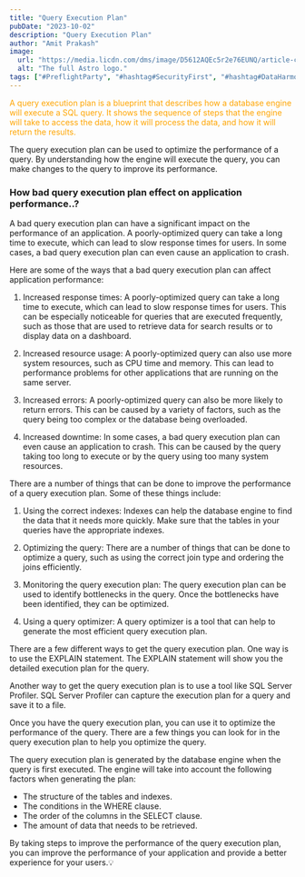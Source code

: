 ```yaml
---
title: "Query Execution Plan"
pubDate: "2023-10-02"
description: "Query Execution Plan"
author: "Amit Prakash"
image:
  url: "https://media.licdn.com/dms/image/D5612AQEc5r2e76EUNQ/article-cover_image-shrink_720_1280/0/1693603245372?e=1713398400&v=beta&t=Gz6i7vco8MYWsQxY9LEfDMsiZZHnuFn91ObKvQ8p1NA"
  alt: "The full Astro logo."
tags: ["#PreflightParty", "#hashtag#SecurityFirst", "#hashtag#DataHarmony", "#hashtag#NoMoreWebWalls"]
---
```


<span style="color:orange">A query execution plan is a blueprint that describes how a database engine will execute a SQL query. It shows the sequence of steps that the engine will take to access the data, how it will process the data, and how it will return the results.</span>

The query execution plan can be used to optimize the performance of a query. By understanding how the engine will execute the query, you can make changes to the query to improve its performance.

### How bad query execution plan effect on application performance..?

A bad query execution plan can have a significant impact on the performance of an application. A poorly-optimized query can take a long time to execute, which can lead to slow response times for users. In some cases, a bad query execution plan can even cause an application to crash.

Here are some of the ways that a bad query execution plan can affect application performance:

1. Increased response times: A poorly-optimized query can take a long time to execute, which can lead to slow response times for users. This can be especially noticeable for queries that are executed frequently, such as those that are used to retrieve data for search results or to display data on a dashboard.

2. Increased resource usage: A poorly-optimized query can also use more system resources, such as CPU time and memory. This can lead to performance problems for other applications that are running on the same server.

3. Increased errors: A poorly-optimized query can also be more likely to return errors. This can be caused by a variety of factors, such as the query being too complex or the database being overloaded.

4. Increased downtime: In some cases, a bad query execution plan can even cause an application to crash. This can be caused by the query taking too long to execute or by the query using too many system resources.

There are a number of things that can be done to improve the performance of a query execution plan. Some of these things include:

1. Using the correct indexes: Indexes can help the database engine to find the data that it needs more quickly. Make sure that the tables in your queries have the appropriate indexes.

2. Optimizing the query: There are a number of things that can be done to optimize a query, such as using the correct join type and ordering the joins efficiently.

3. Monitoring the query execution plan: The query execution plan can be used to identify bottlenecks in the query. Once the bottlenecks have been identified, they can be optimized.
4. Using a query optimizer: A query optimizer is a tool that can help to generate the most efficient query execution plan.

There are a few different ways to get the query execution plan. One way is to use the EXPLAIN statement. The EXPLAIN statement will show you the detailed execution plan for the query.

Another way to get the query execution plan is to use a tool like SQL Server Profiler. SQL Server Profiler can capture the execution plan for a query and save it to a file.

Once you have the query execution plan, you can use it to optimize the performance of the query. There are a few things you can look for in the query execution plan to help you optimize the query.

The query execution plan is generated by the database engine when the query is first executed. The engine will take into account the following factors when generating the plan:

* The structure of the tables and indexes.
* The conditions in the WHERE clause.
* The order of the columns in the SELECT clause.
* The amount of data that needs to be retrieved.

By taking steps to improve the performance of the query execution plan, you can improve the performance of your application and provide a better experience for your users.💡